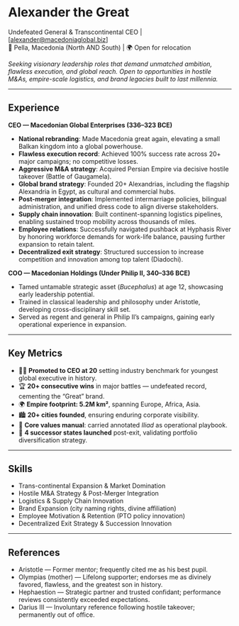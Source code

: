 <!--  
title: Alexander the Great  
role: Undefeated General 
id: alexander-the-great  
tags: macedonia, empire, 300s-bce, conqueror, ceo, expansion  
-->

# **Alexander the Great**  
Undefeated General & Transcontinental CEO | [alexander@macedoniaglobal.biz]  
📍 Pella, Macedonia (North AND South) | 🌍 Open for relocation

*Seeking visionary leadership roles that demand unmatched ambition, flawless execution, and global reach. Open to opportunities in hostile M&As, empire-scale logistics, and brand legacies built to last millennia.*

---

## **Experience**

**CEO — Macedonian Global Enterprises (336–323 BCE)**  
- **National rebranding**: Made Macedonia great again, elevating a small Balkan kingdom into a global powerhouse.   
- **Flawless execution record**: Achieved 100% success rate across 20+ major campaigns; no competitive losses.  
- **Aggressive M&A strategy**: Acquired Persian Empire via decisive hostile takeover (Battle of Gaugamela).  
- **Global brand strategy**: Founded 20+ Alexandrias, including the flagship Alexandria in Egypt, as cultural and commercial hubs.  
- **Post-merger integration**: Implemented intermarriage policies, bilingual administration, and unified dress code to align diverse stakeholders.  
- **Supply chain innovation**: Built continent-spanning logistics pipelines, enabling sustained troop mobility across thousands of miles.  
- **Employee relations**: Successfully navigated pushback at Hyphasis River by honoring workforce demands for work-life balance, pausing further expansion to retain talent.  
- **Decentralized exit strategy**: Structured succession to increase competition and innovation among top talent (Diadochi).  

**COO — Macedonian Holdings (Under Philip II, 340–336 BCE)**  
- Tamed untamable strategic asset (*Bucephalus*) at age 12, showcasing early leadership potential.  
- Trained in classical leadership and philosophy under Aristotle, developing cross-disciplinary skill set.  
- Served as regent and general in Philip II’s campaigns, gaining early operational experience in expansion.  

---

## **Key Metrics**  
- 🧑‍💼 **Promoted to CEO at 20** setting industry benchmark for youngest global executive in history.
- 🏆 **20+ consecutive wins** in major battles — undefeated record, cementing the “Great” brand.  
- 🌍 **Empire footprint: 5.2M km²**, spanning Europe, Africa, Asia.  
- 🏙️ **20+ cities founded**, ensuring enduring corporate visibility.  
- 📖 **Core values manual**: carried annotated *Iliad* as operational playbook.  
- 🔀 **4 successor states launched** post-exit, validating portfolio diversification strategy.  

---

## **Skills**  
- Trans-continental Expansion & Market Domination  
- Hostile M&A Strategy & Post-Merger Integration  
- Logistics & Supply Chain Innovation  
- Brand Expansion (city naming rights, divine affiliation)  
- Employee Motivation & Retention (PTO policy innovation)  
- Decentralized Exit Strategy & Succession Innovation

---

## **References**  
- Aristotle — Former mentor; frequently cited me as his best pupil.  
- Olympias (mother) — Lifelong supporter; endorses me as divinely favored, flawless, and the greatest son in history.  
- Hephaestion — Strategic partner and trusted confidant; performance reviews consistently exceeded expectations.  
- Darius III — Involuntary reference following hostile takeover; permanently out of office.  
